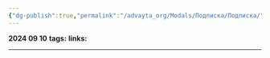 ```yaml
---
{"dg-publish":true,"permalink":"/advayta_org/Modals/Подписка/Подписка/"}
---
```


**2024 09 10**
**tags:**
**links:** 

---
